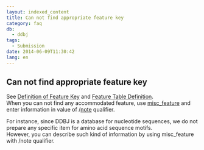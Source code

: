 ```yaml
---
layout: indexed_content
title: Can not find appropriate feature key
category: faq
db:
  - ddbj
tags: 
  - Submission
date: 2014-06-09T11:30:42
lang: en
---
```


## Can not find appropriate feature key

<p>See <a href="/ddbj/features-e.html">Definition of Feature Key</a> and <a href="/ddbj/full_index-e.html">Feature Table Definition</a>. <br>When you can not find any accommodated feature, use <a href="/ddbj/features-e.html#misc_feature">misc_feature</a> and enter information in value of /<a href="/ddbj/qualifiers-e.html#note">note</a> qualifier. </p>
<p>For instance, since DDBJ is a database for nucleotide sequences, we do not prepare any specific item for amino acid sequence motifs. <br>However, you can describe such kind of information by using misc_feature with /note qualifier. </p>